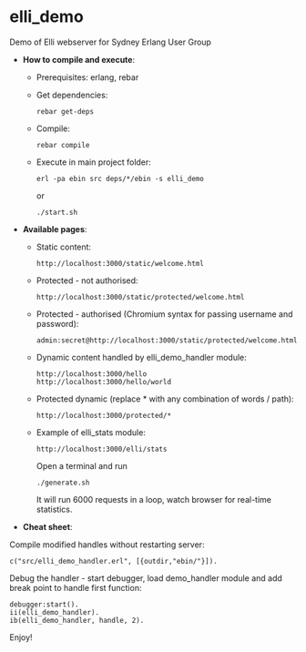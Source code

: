 elli_demo
=========

Demo of Elli webserver for Sydney Erlang User Group 

* **How to compile and execute**:

  - Prerequisites: erlang, rebar

  - Get dependencies:

    ```
	rebar get-deps
    ```

  - Compile:

    ```
    rebar compile
    ```

  - Execute in main project folder:

    ```
    erl -pa ebin src deps/*/ebin -s elli_demo
    ```

    or 

    ```
    ./start.sh
    ```


* **Available pages**:

  - Static content:

    ```
    http://localhost:3000/static/welcome.html
    ```

  - Protected - not authorised:

    ```
    http://localhost:3000/static/protected/welcome.html
    ```

  - Protected - authorised (Chromium syntax for passing username and password):

    ```
    admin:secret@http://localhost:3000/static/protected/welcome.html
    ```

  - Dynamic content handled by elli_demo_handler module:

    ```
    http://localhost:3000/hello
    http://localhost:3000/hello/world
    ```

  - Protected dynamic (replace * with any combination of words / path): 
    
    ```
    http://localhost:3000/protected/*
    ```

  - Example of elli_stats module:

    ```
    http://localhost:3000/elli/stats
    ```

    Open a terminal and run 
    
    ```
    ./generate.sh
    ```

    It will run 6000 requests in a loop, watch browser for real-time statistics.


* **Cheat sheet**:

Compile modified handles without restarting server:

    c("src/elli_demo_handler.erl", [{outdir,"ebin/"}]).

Debug the handler - start debugger, load demo_handler module and add break point to handle first function:

    debugger:start().
    ii(elli_demo_handler).
    ib(elli_demo_handler, handle, 2).

Enjoy!





